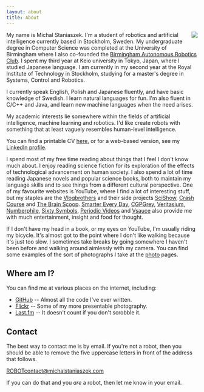 ```yaml
---
layout: about
title: About
---
```

<img src="../img/face.jpg" align="right"/>

My name is Michal Staniaszek. I'm a student of robotics and artificial
intelligence currently based in Stockholm, Sweden. My undergraduate degree in
Computer Science was completed at the University of Birmingham where I also
co-founded the
[Birmingham Autonomous Robotics Club](http://barcuk.github.io/index.html). I
spent my third year at Keio university in Tokyo, Japan, where I studied Japanese
language. I am currently in my second year at the Royal Institute of Technology
in Stockholm, studying for a master's degree in Systems, Control and Robotics.

I currently speak English, Polish and Japanese fluently, and have basic
knowledge of Swedish. I learn natural languages for fun. I'm also fluent in C/C++
and Java, and learn new machine languages when the need arises.

My academic interests lie somewhere within the fields of artificial
intelligence, machine learning and robotics. I'd like create robots with
something that at least vaguely resembles human-level intelligence.

You can find a printable CV
[here](https://github.com/heuristicus/cv/blob/master/michal_staniaszek_cv.pdf?raw=true), or for a
web-based version, see my [LinkedIn
profile](http://www.linkedin.com/profile/view?id=236650527).

I spend most of my free time reading about things that I feel I don't know much
about. I enjoy reading science fiction for its exploration of the effects of
technological advancement on human society. I also spend a lot of time reading
Japanese novels and popular science books, both to maintain my language skills
and to see things from a different cultural perspective. One of my favourite
websites is YouTube, where I find a lot of interesting stuff, but my staples are
the [Vlogbrothers](http://www.youtube.com/user/vlogbrothers) and their side
projects [SciShow](http://www.youtube.com/user/scishow),
[Crash Course](http://www.youtube.com/user/crashcourse) and
[The Brain Scoop](http://www.youtube.com/user/thebrainscoop).
[Smarter Every Day](http://www.youtube.com/user/destinws2),
[CGPGrey](http://www.youtube.com/user/CGPGrey),
[Veritasium](http://www.youtube.com/user/1veritasium),
[Numberphile](http://www.youtube.com/user/numberphile),
[Sixty Symbols](http://www.youtube.com/user/sixtysymbols),
[Periodic Videos](http://www.youtube.com/user/periodicvideos) and
[Vsauce](http://www.youtube.com/user/vsauce) also provide me with much
entertainment, insight and food for thought.

If I don't have my head in a book, or my eyes on YouTube, I'm usually riding my
bicycle. It's almost got to the point where I don't like walking because it's
just too slow. I sometimes take breaks by going somewhere I haven't been before
and walking around aimlessly with my camera. You can find some examples of the
sort of photographs I take at the [photo](/photo) pages.

## Where am I?
You can find me at various places on the internet, including:

- [GitHub](https://github.com/heuristicus) -- Almost all the code I've ever
  written.
- [Flickr](http://www.flickr.com/photos/mstaniaszek/) -- Some of my more
  presentable photography.
- [Last.fm](http://www.last.fm/user/nitre) -- It doesn't count if you don't
  scrobble it.

## Contact
The best way to contact me is by email. If you're not a robot, then you
should be able to remove the five uppercase letters in front of the address that
follows.

ROBOTcontact@michalstaniaszek.com

If you can do that and you _are_ a robot, then let me know in your email.
